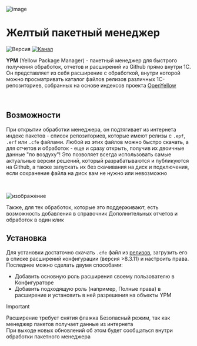 ![image](https://github.com/user-attachments/assets/9e98ac7a-28f6-49f4-b028-21ba2d50de77)


# Желтый пакетный менеджер

![Версия](https://img.shields.io/badge/Версия_1С-8.3.13-yellow)
[![Канал](https://img.shields.io/badge/Telegram-@OpenYellowProject-blue)](https://t.me/openyellowproject)

**YPM** (Yellow Package Manager) - пакетный менеджер для быстрого получения обработок, отчетов и расширений из Github прямо внутри 1С. Он представляет из себя расширение с обработкой, внутри которой можно просматривать каталог файлов релизов различных 1С-репозиториев, собранных на основе индексов проекта [OpenYellow](https://github.com/OpenBSL/OpenYellow)

<br>

## Возможности

При открытии обработки менеджера, он подтягивает из интернета индекс пакетов - список репозиториев, которые имеют релизы с `.epf`, `.erf` или `.cfe` файлами. Любой из этих файлов можно быстро скачать, а для отчетов и обработок - еще и сразу открыть, получив их двоичные данные "по воздуху"! Это позволяет всегда использовать самые актуальные версии решений, который разрабатываются и публикуются на Github, а также запускать их без скачивания на диск и подключения, если сохранение файла на диск вам не нужно или невозможно

<br>

![изображение](https://github.com/user-attachments/assets/8bb06cab-09ad-4388-94cb-6a5f4d8de382)


Также, для тех обработок, которые это поддерживают, есть возможность добавления в справочник Дополнительных отчетов и обработок в один клик

## Установка

Для установки достаточно скачать `.cfe` файл из [релизов](https://github.com/Bayselonarrend/YellowPM/releases/latest), загрузить его в списке расширений конфигурации (версия >8.3.11) и настроить права. Последнее можно сделать двумя способами:
- Добавить основную роль расширения своему пользователю в Конфигураторе
- Добавить подходящую роль (например, Полные права) в расширение и установить в ней разрешения на объекты YPM 

> [!IMPORTANT]
> Расширение требует снятия флажка Безопасный режим, так как менеджер пакетов получает данные из интернета <br>
> При выходе новых обновлений об этом будет сообщаться внутри обработки пакетного менеджера
